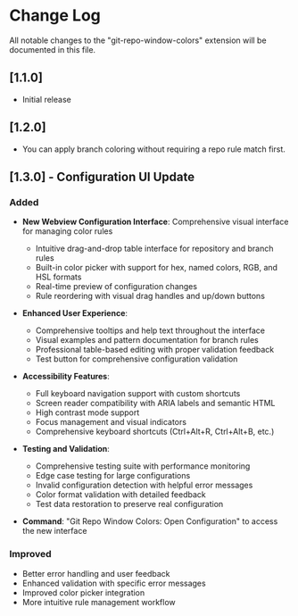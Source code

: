 # Change Log

All notable changes to the "git-repo-window-colors" extension will be documented in this file.

## [1.1.0]

- Initial release

## [1.2.0]

- You can apply branch coloring without requiring a repo rule match first.

## [1.3.0] - Configuration UI Update

### Added

- **New Webview Configuration Interface**: Comprehensive visual interface for managing color rules
  - Intuitive drag-and-drop table interface for repository and branch rules
  - Built-in color picker with support for hex, named colors, RGB, and HSL formats
  - Real-time preview of configuration changes
  - Rule reordering with visual drag handles and up/down buttons

- **Enhanced User Experience**:
  - Comprehensive tooltips and help text throughout the interface
  - Visual examples and pattern documentation for branch rules
  - Professional table-based editing with proper validation feedback
  - Test button for comprehensive configuration validation

- **Accessibility Features**:
  - Full keyboard navigation support with custom shortcuts
  - Screen reader compatibility with ARIA labels and semantic HTML
  - High contrast mode support
  - Focus management and visual indicators
  - Comprehensive keyboard shortcuts (Ctrl+Alt+R, Ctrl+Alt+B, etc.)

- **Testing and Validation**:
  - Comprehensive testing suite with performance monitoring
  - Edge case testing for large configurations
  - Invalid configuration detection with helpful error messages
  - Color format validation with detailed feedback
  - Test data restoration to preserve real configuration

- **Command**: "Git Repo Window Colors: Open Configuration" to access the new interface

### Improved

- Better error handling and user feedback
- Enhanced validation with specific error messages
- Improved color picker integration
- More intuitive rule management workflow
